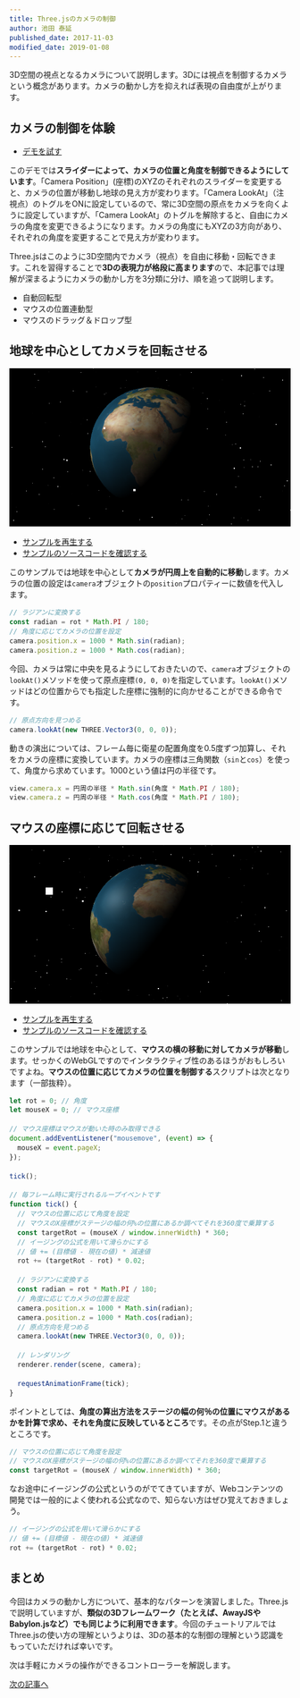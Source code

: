 ```yaml
---
title: Three.jsのカメラの制御
author: 池田 泰延
published_date: 2017-11-03
modified_date: 2019-01-08
---
```


3D空間の視点となるカメラについて説明します。3Dには視点を制御するカメラという概念があります。カメラの動かし方を抑えれば表現の自由度が上がります。

## カメラの制御を体験

- [デモを試す](https://ics.media/wp-content/data-demos/140930_angularjs_away3d/src/index.html)

このデモでは**スライダーによって、カメラの位置と角度を制御できるようにしています**。「Camera Position」(座標)のXYZのそれぞれのスライダーを変更すると、カメラの位置が移動し地球の見え方が変わります。「Camera LookAt」（注視点）のトグルをONに設定しているので、常に3D空間の原点をカメラを向くように設定していますが、「Camera LookAt」のトグルを解除すると、自由にカメラの角度を変更できるようになります。カメラの角度にもXYZの3方向があり、それぞれの角度を変更することで見え方が変わります。



Three.jsはこのように3D空間内でカメラ（視点）を自由に移動・回転できます。これを習得することで**3Dの表現力が格段に高まります**ので、本記事では理解が深まるようにカメラの動かし方を3分類に分け、順を追って説明します。

* 自動回転型
* マウスの位置連動型
* マウスのドラッグ＆ドロップ型

## 地球を中心としてカメラを回転させる

![](../imgs/camera_basic_earth.png)

- [サンプルを再生する](https://ics-creative.github.io/tutorial-three/samples/camera_basic_earth.html)
- [サンプルのソースコードを確認する](../samples/camera_basic_earth.html)


このサンプルでは地球を中心として**カメラが円周上を自動的に移動**します。カメラの位置の設定は`camera`オブジェクトの`position`プロパティーに数値を代入します。


```js
// ラジアンに変換する
const radian = rot * Math.PI / 180;
// 角度に応じてカメラの位置を設定
camera.position.x = 1000 * Math.sin(radian);
camera.position.z = 1000 * Math.cos(radian);
```

今回、カメラは常に中央を見るようにしておきたいので、`camera`オブジェクトの`lookAt()`メソッドを使って原点座標`(0, 0, 0)`を指定しています。`lookAt()`メソッドはどの位置からでも指定した座標に強制的に向かせることができる命令です。

```js
// 原点方向を見つめる
camera.lookAt(new THREE.Vector3(0, 0, 0));
```


動きの演出については、フレーム毎に衛星の配置角度を0.5度ずつ加算し、それをカメラの座標に変換しています。カメラの座標は三角関数（`sin`と`cos`）を使って、角度から求めています。1000という値は円の半径です。

```js
view.camera.x = 円周の半径 * Math.sin(角度 * Math.PI / 180);
view.camera.z = 円周の半径 * Math.cos(角度 * Math.PI / 180);
```


## マウスの座標に応じて回転させる


![](../imgs/camera_mouse_x.png)

- [サンプルを再生する](https://ics-creative.github.io/tutorial-three/samples/camera_mouse_x.html)
- [サンプルのソースコードを確認する](../samples/camera_mouse_x.html)


このサンプルでは地球を中心として、**マウスの横の移動に対してカメラが移動**します。せっかくのWebGLですのでインタラクティブ性のあるほうがおもしろいですよね。**マウスの位置に応じてカメラの位置を制御する**スクリプトは次となります（一部抜粋）。

```js
let rot = 0; // 角度
let mouseX = 0; // マウス座標

// マウス座標はマウスが動いた時のみ取得できる
document.addEventListener("mousemove", (event) => {
  mouseX = event.pageX;
});

tick();

// 毎フレーム時に実行されるループイベントです
function tick() {
  // マウスの位置に応じて角度を設定
  // マウスのX座標がステージの幅の何%の位置にあるか調べてそれを360度で乗算する
  const targetRot = (mouseX / window.innerWidth) * 360;
  // イージングの公式を用いて滑らかにする
  // 値 += (目標値 - 現在の値) * 減速値
  rot += (targetRot - rot) * 0.02;

  // ラジアンに変換する
  const radian = rot * Math.PI / 180;
  // 角度に応じてカメラの位置を設定
  camera.position.x = 1000 * Math.sin(radian);
  camera.position.z = 1000 * Math.cos(radian);
  // 原点方向を見つめる
  camera.lookAt(new THREE.Vector3(0, 0, 0));

  // レンダリング
  renderer.render(scene, camera);

  requestAnimationFrame(tick);
}
```

ポイントとしては、**角度の算出方法をステージの幅の何％の位置にマウスがあるかを計算で求め、それを角度に反映しているところ**です。その点がStep.1と違うところです。

```js
// マウスの位置に応じて角度を設定
// マウスのX座標がステージの幅の何%の位置にあるか調べてそれを360度で乗算する
const targetRot = (mouseX / window.innerWidth) * 360;
```


なお途中にイージングの公式というのがでてきていますが、Webコンテンツの開発では一般的によく使われる公式なので、知らない方はぜひ覚えておきましょう。

```js
// イージングの公式を用いて滑らかにする
// 値 += (目標値 - 現在の値) * 減速値
rot += (targetRot - rot) * 0.02;
```


## まとめ
今回はカメラの動かし方について、基本的なパターンを演習しました。Three.jsで説明していますが、**類似の3Dフレームワーク（たとえば、AwayJSやBabylon.jsなど）でも同じように利用できます**。今回のチュートリアルではThree.jsの使い方の理解というよりは、3Dの基本的な制御の理解という認識をもっていただければ幸いです。

次は手軽にカメラの操作ができるコントローラーを解説します。

[次の記事へ](camera_orbitcontrols.md)
